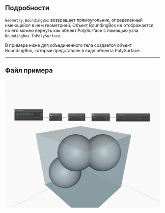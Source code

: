 ## Подробности
`Geometry.BoundingBox` возвращает прямоугольник, определенный имеющейся в нем геометрией. Объект BoundingBox не отображается, но его можно вернуть как объект PolySurface с помощью узла `BoundingBox.ToPolySurface`.

В примере ниже для объединенного тела создается объект BoundingBox, который представлен в виде объекта PolySurface.

___
## Файл примера

![BoundingBox](./Autodesk.DesignScript.Geometry.Geometry.BoundingBox_img.jpg)

